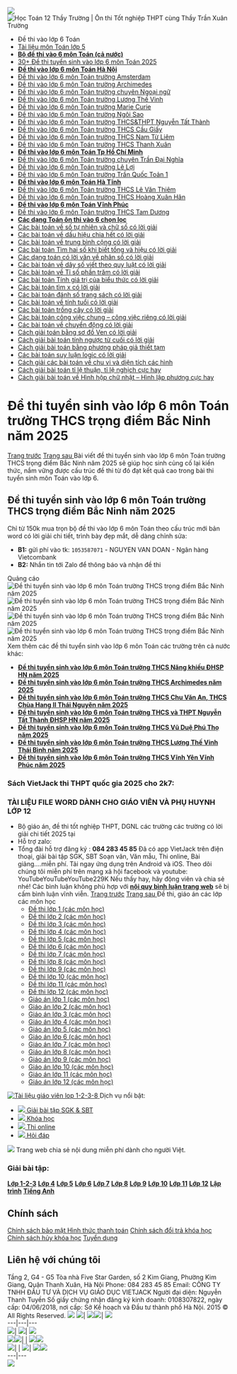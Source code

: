 ![](https://www.vietjack.com/images/loading-cg.gif)
![Học Toán 12 Thầy Trường | Ôn thi Tốt nghiệp THPT cùng Thầy Trần Xuân Trường](https://www.vietjack.com/tai-lieu-mon-toan/images/tai-lieu-mon-toan-lop-5.PNG)
  * Đề thi vào lớp 6 Toán
  * [Tài liệu môn Toán lớp 5](https://www.vietjack.com/tai-lieu-mon-toan/tai-lieu-mon-toan-lop-5.jsp)
  * [**Bộ đề thi vào 6 môn Toán (cả nước)**](https://www.vietjack.com/tai-lieu-mon-toan/bo-de-thi-vao-lop-6-mon-toan.jsp)
  * [30+ Đề thi tuyển sinh vào lớp 6 môn Toán 2025](https://www.vietjack.com/tai-lieu-mon-toan/de-thi-tuyen-sinh-vao-lop-6-mon-toan-nam-2025.jsp)
  * [**Đề thi vào lớp 6 môn Toán Hà Nội**](https://www.vietjack.com/tai-lieu-mon-toan/de-thi-vao-lop-6-mon-toan-ha-noi.jsp)
  * [Đề thi vào lớp 6 môn Toán trường Amsterdam](https://www.vietjack.com/tai-lieu-mon-toan/de-thi-vao-lop-6-mon-toan-truong-amsterdam.jsp)
  * [Đề thi vào lớp 6 môn Toán trường Archimedes](https://www.vietjack.com/tai-lieu-mon-toan/de-thi-vao-lop-6-mon-toan-truong-archimedes.jsp)
  * [Đề thi vào lớp 6 môn Toán trường chuyên Ngoại ngữ](https://www.vietjack.com/tai-lieu-mon-toan/de-thi-vao-lop-6-mon-toan-truong-chuyen-ngoai-ngu.jsp)
  * [Đề thi vào lớp 6 môn Toán trường Lương Thế Vinh](https://www.vietjack.com/tai-lieu-mon-toan/de-thi-vao-lop-6-mon-toan-truong-luong-the-vinh.jsp)
  * [Đề thi vào lớp 6 môn Toán trường Marie Curie](https://www.vietjack.com/tai-lieu-mon-toan/de-thi-vao-lop-6-mon-toan-truong-marie-curie.jsp)
  * [Đề thi vào lớp 6 môn Toán trường Ngôi Sao](https://www.vietjack.com/tai-lieu-mon-toan/de-thi-vao-lop-6-mon-toan-truong-ngoi-sao.jsp)
  * [Đề thi vào lớp 6 môn Toán trường THCS&THPT Nguyễn Tất Thành](https://www.vietjack.com/tai-lieu-mon-toan/de-thi-vao-lop-6-mon-toan-truong-thcs-thpt-nguyen-tat-thanh.jsp)
  * [Đề thi vào lớp 6 môn Toán trường THCS Cầu Giấy](https://www.vietjack.com/tai-lieu-mon-toan/de-thi-vao-lop-6-mon-toan-truong-thcs-cau-giay.jsp)
  * [Đề thi vào lớp 6 môn Toán trường THCS Nam Từ Liêm](https://www.vietjack.com/tai-lieu-mon-toan/de-thi-vao-lop-6-mon-toan-truong-thcs-nam-tu-liem.jsp)
  * [Đề thi vào lớp 6 môn Toán trường THCS Thanh Xuân](https://www.vietjack.com/tai-lieu-mon-toan/de-thi-vao-lop-6-mon-toan-truong-thcs-thanh-xuan.jsp)
  * [**Đề thi vào lớp 6 môn Toán Tp Hồ Chí Minh**](https://www.vietjack.com/tai-lieu-mon-toan/de-thi-vao-lop-6-mon-toan-tp-ho-chi-minh.jsp)
  * [Đề thi vào lớp 6 môn Toán trường chuyên Trần Đại Nghĩa](https://www.vietjack.com/tai-lieu-mon-toan/de-thi-vao-lop-6-mon-toan-truong-chuyen-tran-dai-nghia.jsp)
  * [Đề thi vào lớp 6 môn Toán trường Lê Lợi](https://www.vietjack.com/tai-lieu-mon-toan/de-thi-vao-lop-6-mon-toan-truong-le-loi.jsp)
  * [Đề thi vào lớp 6 môn Toán trường Trần Quốc Toản 1](https://www.vietjack.com/tai-lieu-mon-toan/de-thi-vao-lop-6-mon-toan-truong-tran-quoc-toan-1.jsp)
  * [**Đề thi vào lớp 6 môn Toán Hà Tĩnh**](https://www.vietjack.com/tai-lieu-mon-toan/de-thi-vao-lop-6-mon-toan-ha-tinh.jsp)
  * [Đề thi vào lớp 6 môn Toán trường THCS Lê Văn Thiêm](https://www.vietjack.com/tai-lieu-mon-toan/de-thi-vao-lop-6-mon-toan-truong-thcs-le-van-thiem.jsp)
  * [Đề thi vào lớp 6 môn Toán trường THCS Hoàng Xuân Hãn](https://www.vietjack.com/tai-lieu-mon-toan/de-thi-vao-lop-6-mon-toan-truong-thcs-hoang-xuan-han.jsp)
  * [**Đề thi vào lớp 6 môn Toán Vĩnh Phúc**](https://www.vietjack.com/tai-lieu-mon-toan/de-thi-vao-lop-6-mon-toan-vinh-phuc.jsp)
  * [Đề thi vào lớp 6 môn Toán trường THCS Tam Dương](https://www.vietjack.com/tai-lieu-mon-toan/de-thi-vao-lop-6-mon-toan-truong-thcs-tam-duong.jsp)
  * [**Các dạng Toán ôn thi vào 6 chọn lọc**](https://www.vietjack.com/tai-lieu-mon-toan/cac-dang-toan-on-thi-vao-lop-6.jsp)
  * [Các bài toán về số tự nhiên và chữ số có lời giải](https://www.vietjack.com/tai-lieu-mon-toan/cac-bai-toan-ve-so-tu-nhien-va-chu-so-co-loi-giai.jsp)
  * [Các bài toán về dấu hiệu chia hết có lời giải](https://www.vietjack.com/tai-lieu-mon-toan/cac-bai-toan-ve-dau-hieu-chia-het-co-loi-giai.jsp)
  * [Các bài toán về trung bình cộng có lời giải](https://www.vietjack.com/tai-lieu-mon-toan/cac-bai-toan-ve-trung-binh-cong-co-loi-giai.jsp)
  * [Các bài toán Tìm hai số khi biết tổng và hiệu có lời giải](https://www.vietjack.com/tai-lieu-mon-toan/cac-bai-toan-tim-hai-so-khi-biet-tong-va-hieu-co-loi-giai.jsp)
  * [Các dạng toán có lời văn về phân số có lời giải](https://www.vietjack.com/tai-lieu-mon-toan/cac-dang-toan-co-loi-van-ve-phan-so-co-loi-giai.jsp)
  * [Các bài toán về dãy số viết theo quy luật có lời giải](https://www.vietjack.com/tai-lieu-mon-toan/cac-bai-toan-ve-day-so-viet-theo-quy-luat-co-loi-giai.jsp)
  * [Các bài toán về Tỉ số phần trăm có lời giải](https://www.vietjack.com/tai-lieu-mon-toan/cac-bai-toan-ve-ti-so-phan-tram-co-loi-giai.jsp)
  * [Các bài toán Tính giá trị của biểu thức có lời giải](https://www.vietjack.com/tai-lieu-mon-toan/cac-bai-toan-tinh-gia-tri-cua-bieu-thuc-co-loi-giai.jsp)
  * [Các bài toán tìm x có lời giải](https://www.vietjack.com/tai-lieu-mon-toan/cac-bai-toan-tim-x-co-loi-giai.jsp)
  * [Các bài toán đánh số trang sách có lời giải](https://www.vietjack.com/tai-lieu-mon-toan/cac-bai-toan-danh-so-trang-sach-co-loi-giai.jsp)
  * [Các bài toán về tính tuổi có lời giải](https://www.vietjack.com/tai-lieu-mon-toan/cac-bai-toan-ve-tinh-tuoi-co-loi-giai.jsp)
  * [Các bài toán trồng cây có lời giải](https://www.vietjack.com/tai-lieu-mon-toan/cac-bai-toan-trong-cay-co-loi-giai.jsp)
  * [Các bài toán công việc chung – công việc riêng có lời giải](https://www.vietjack.com/tai-lieu-mon-toan/cac-bai-toan-cong-viec-chung-cong-viec-rieng-co-loi-giai.jsp)
  * [Các bài toán về chuyển động có lời giải](https://www.vietjack.com/tai-lieu-mon-toan/cac-bai-toan-ve-chuyen-dong-co-loi-giai.jsp)
  * [Cách giải toán bằng sơ đồ Ven có lời giải](https://www.vietjack.com/tai-lieu-mon-toan/cach-giai-toan-bang-so-do-ven-co-loi-giai.jsp)
  * [Cách giải bài toán tính ngược từ cuối có lời giải](https://www.vietjack.com/tai-lieu-mon-toan/cach-giai-bai-toan-tinh-nguoc-tu-cuoi-co-loi-giai.jsp)
  * [Cách giải bài toán bằng phương pháp giả thiết tạm](https://www.vietjack.com/tai-lieu-mon-toan/cach-giai-bai-toan-bang-phuong-phap-gia-thiet-tam.jsp)
  * [Các bài toán suy luận logic có lời giải](https://www.vietjack.com/tai-lieu-mon-toan/cac-bai-toan-suy-luan-logic-co-loi-giai.jsp)
  * [Cách giải các bài toán về chu vi và diện tích các hình](https://www.vietjack.com/tai-lieu-mon-toan/cach-giai-cac-bai-toan-ve-chu-vi-va-dien-tich-cac-hinh.jsp)
  * [Cách giải bài toán tỉ lệ thuận, tỉ lệ nghịch cực hay](https://www.vietjack.com/tai-lieu-mon-toan/cach-giai-bai-toan-ti-le-thuan-ti-le-nghich-cuc-hay.jsp)
  * [Cách giải bài toán về Hình hộp chữ nhật – Hình lập phương cực hay](https://www.vietjack.com/tai-lieu-mon-toan/cach-giai-bai-toan-ve-hinh-hop-chu-nhat-hinh-lap-phuong-cuc-hay.jsp)


# Đề thi tuyển sinh vào lớp 6 môn Toán trường THCS trọng điểm Bắc Ninh năm 2025
[ Trang trước](https://www.vietjack.com/tai-lieu-mon-toan/bo-de-thi-vao-lop-6-mon-toan.jsp) [Trang sau ](https://www.vietjack.com/tai-lieu-mon-toan/bo-de-thi-vao-lop-6-mon-toan.jsp)
Bài viết đề thi tuyển sinh vào lớp 6 môn Toán trường THCS trọng điểm Bắc Ninh năm 2025 sẽ giúp học sinh củng cố lại kiến thức, nắm vững được cấu trúc đề thi từ đó đạt kết quả cao trong bài thi tuyển sinh môn Toán vào lớp 6.
## Đề thi tuyển sinh vào lớp 6 môn Toán trường THCS trọng điểm Bắc Ninh năm 2025
Chỉ từ 150k mua trọn bộ đề thi vào lớp 6 môn Toán theo cấu trúc mới bản word có lời giải chi tiết, trình bày đẹp mắt, dễ dàng chỉnh sửa:
  * **B1:** gửi phí vào tk: `1053587071` - NGUYEN VAN DOAN - Ngân hàng Vietcombank 
  * **B2:** Nhắn tin tới Zalo để thông báo và nhận đề thi


Quảng cáo
![Đề thi tuyển sinh vào lớp 6 môn Toán trường THCS trọng điểm Bắc Ninh năm 2025](https://www.vietjack.com/tai-lieu-mon-toan/images/de-thi-vao-lop-6-toan-truong-thcs-trong-diem-bn-2025-1.PNG)
![Đề thi tuyển sinh vào lớp 6 môn Toán trường THCS trọng điểm Bắc Ninh năm 2025](https://www.vietjack.com/tai-lieu-mon-toan/images/de-thi-vao-lop-6-toan-truong-thcs-trong-diem-bn-2025-2.PNG)
![Đề thi tuyển sinh vào lớp 6 môn Toán trường THCS trọng điểm Bắc Ninh năm 2025](https://www.vietjack.com/tai-lieu-mon-toan/images/de-thi-vao-lop-6-toan-truong-thcs-trong-diem-bn-2025-3.PNG)
![Đề thi tuyển sinh vào lớp 6 môn Toán trường THCS trọng điểm Bắc Ninh năm 2025](https://www.vietjack.com/tai-lieu-mon-toan/images/de-thi-vao-lop-6-toan-truong-thcs-trong-diem-bn-2025-4.PNG)
Xem thêm các đề thi tuyển sinh vào lớp 6 môn Toán các trường trên cả nước khác:
  * [**Đề thi tuyển sinh vào lớp 6 môn Toán trường THCS Năng khiếu ĐHSP HN năm 2025**](https://www.vietjack.com/tai-lieu-mon-toan/de-thi-vao-lop-6-toan-truong-thcs-nang-khieu-dhsphn-2025.jsp)
  * [**Đề thi tuyển sinh vào lớp 6 môn Toán trường THCS Archimedes năm 2025**](https://www.vietjack.com/tai-lieu-mon-toan/de-thi-vao-lop-6-toan-truong-thcs-archimedes-2025.jsp)
  * [**Đề thi tuyển sinh vào lớp 6 môn Toán trường THCS Chu Văn An, THCS Chùa Hang II Thái Nguyên năm 2025**](https://www.vietjack.com/tai-lieu-mon-toan/de-thi-vao-lop-6-toan-truong-thcs-chu-van-an-tn-2025.jsp)
  * [**Đề thi tuyển sinh vào lớp 6 môn Toán trường THCS và THPT Nguyễn Tất Thành ĐHSP HN năm 2025**](https://www.vietjack.com/tai-lieu-mon-toan/de-thi-vao-lop-6-toan-truong-thcs-thpt-nguyen-tat-thanh-dhsphn-2025.jsp)
  * [**Đề thi tuyển sinh vào lớp 6 môn Toán trường THCS Vũ Duệ Phú Thọ năm 2025**](https://www.vietjack.com/tai-lieu-mon-toan/de-thi-vao-lop-6-toan-truong-thcs-vu-due-pt-2025.jsp)
  * [**Đề thi tuyển sinh vào lớp 6 môn Toán trường THCS Lương Thế Vinh Thái Bình năm 2025**](https://www.vietjack.com/tai-lieu-mon-toan/de-thi-vao-lop-6-toan-truong-thcs-luong-the-vinh-tb-2025.jsp)
  * [**Đề thi tuyển sinh vào lớp 6 môn Toán trường THCS Vĩnh Yên Vĩnh Phúc năm 2025**](https://www.vietjack.com/tai-lieu-mon-toan/de-thi-vao-lop-6-toan-truong-thcs-vinh-yen-vp-2025.jsp)


### Sách VietJack thi THPT quốc gia 2025 cho 2k7:
### TÀI LIỆU FILE WORD DÀNH CHO GIÁO VIÊN VÀ PHỤ HUYNH LỚP 12
+ Bộ giáo án, đề thi tốt nghiệp THPT, DGNL các trường các trường có lời giải chi tiết 2025 tại 
+ Hỗ trợ zalo: 
+ Tổng đài hỗ trợ đăng ký : **084 283 45 85**
Đã có app VietJack trên điện thoại, giải bài tập SGK, SBT Soạn văn, Văn mẫu, Thi online, Bài giảng....miễn phí. Tải ngay ứng dụng trên Android và iOS. 
Theo dõi chúng tôi miễn phí trên mạng xã hội facebook và youtube: 
YouTubeYouTubeYouTube229K
Nếu thấy hay, hãy động viên và chia sẻ nhé! Các bình luận không phù hợp với **[nội quy bình luận trang web](https://vietjack.com/lien-he/quy-dinh-binh-luan.jsp)** sẽ bị cấm bình luận vĩnh viễn.
[ Trang trước](https://www.vietjack.com/tai-lieu-mon-toan/bo-de-thi-vao-lop-6-mon-toan.jsp) [Trang sau ](https://www.vietjack.com/tai-lieu-mon-toan/bo-de-thi-vao-lop-6-mon-toan.jsp)
Đề thi, giáo án các lớp các môn học
  * [Đề thi lớp 1 (các môn học)](https://www.vietjack.com/de-kiem-tra-lop-1/index.jsp)
  * [Đề thi lớp 2 (các môn học)](https://www.vietjack.com/de-kiem-tra-lop-2/index.jsp)
  * [Đề thi lớp 3 (các môn học)](https://www.vietjack.com/de-kiem-tra-lop-3/index.jsp)
  * [Đề thi lớp 4 (các môn học)](https://www.vietjack.com/de-kiem-tra-lop-4/index.jsp)
  * [Đề thi lớp 5 (các môn học)](https://www.vietjack.com/de-kiem-tra-lop-5/index.jsp)
  * [Đề thi lớp 6 (các môn học)](https://www.vietjack.com/de-kiem-tra-lop-6/index.jsp)
  * [Đề thi lớp 7 (các môn học)](https://www.vietjack.com/de-kiem-tra-lop-7/index.jsp)
  * [Đề thi lớp 8 (các môn học)](https://www.vietjack.com/de-kiem-tra-lop-8/index.jsp)
  * [Đề thi lớp 9 (các môn học)](https://www.vietjack.com/de-kiem-tra-lop-9/index.jsp)
  * [Đề thi lớp 10 (các môn học)](https://www.vietjack.com/de-kiem-tra-lop-10/index.jsp)
  * [Đề thi lớp 11 (các môn học)](https://www.vietjack.com/de-kiem-tra-lop-11/index.jsp)
  * [Đề thi lớp 12 (các môn học)](https://www.vietjack.com/de-kiem-tra-lop-12/index.jsp)
  * [Giáo án lớp 1 (các môn học)](https://www.vietjack.com/giao-an/giao-an-lop-1.jsp)
  * [Giáo án lớp 2 (các môn học)](https://www.vietjack.com/giao-an/giao-an-lop-2.jsp)
  * [Giáo án lớp 3 (các môn học)](https://www.vietjack.com/giao-an/giao-an-lop-3.jsp)
  * [Giáo án lớp 4 (các môn học)](https://www.vietjack.com/giao-an/giao-an-lop-4.jsp)
  * [Giáo án lớp 5 (các môn học)](https://www.vietjack.com/giao-an/giao-an-lop-5.jsp)
  * [Giáo án lớp 6 (các môn học)](https://www.vietjack.com/giao-an/giao-an-lop-6.jsp)
  * [Giáo án lớp 7 (các môn học)](https://www.vietjack.com/giao-an/giao-an-lop-7.jsp)
  * [Giáo án lớp 8 (các môn học)](https://www.vietjack.com/giao-an/giao-an-lop-8.jsp)
  * [Giáo án lớp 9 (các môn học)](https://www.vietjack.com/giao-an/giao-an-lop-9.jsp)
  * [Giáo án lớp 10 (các môn học)](https://www.vietjack.com/giao-an/giao-an-lop-10.jsp)
  * [Giáo án lớp 11 (các môn học)](https://www.vietjack.com/giao-an/giao-an-lop-11.jsp)
  * [Giáo án lớp 12 (các môn học)](https://www.vietjack.com/giao-an/giao-an-lop-12.jsp)


[ ![Tài liệu giáo viên lop 1-2-3-8](https://www.vietjack.com/git/images/dehocki.png) ](https://khoahoc.vietjack.com/)
Dịch vụ nổi bật: 
  * [ ![](https://www.vietjack.com/git/images/gbt.svg) Giải bài tập SGK & SBT ](http://vietjack.com/ "Giải bài tập SGK & SBT")
  * [ ![](https://www.vietjack.com/git/images/kh.png) Khóa học ](https://khoahoc.vietjack.com/ "Khóa học")
  * [ ![](https://www.vietjack.com/git/images/exam.svg) Thi online ](https://khoahoc.vietjack.com/trac-nghiem "Thi online")
  * [ ![](https://www.vietjack.com/git/images/qa.png) Hỏi đáp ](https://hoidapvietjack.com/ "Hỏi đáp")


[![](https://www.vietjack.com/git/images/logo4.png)](https://vietjack.com/)
Trang web chia sẻ nội dung miễn phí dành cho người Việt.
###  Giải bài tập: 
**[Lớp 1-2-3](https://www.vietjack.com/series/lop-3.jsp)** **[Lớp 4](https://www.vietjack.com/series/lop-4.jsp)** **[Lớp 5](https://www.vietjack.com/series/lop-5.jsp)** **[Lớp 6](https://www.vietjack.com/series/lop-6.jsp)** **[Lớp 7](https://www.vietjack.com/series/lop-7.jsp)** **[Lớp 8](https://www.vietjack.com/series/lop-8.jsp)** **[Lớp 9](https://www.vietjack.com/series/lop-9.jsp)** **[Lớp 10](https://www.vietjack.com/series/lop-10.jsp)** **[Lớp 11](https://www.vietjack.com/series/lop-11.jsp)** **[Lớp 12](https://www.vietjack.com/series/lop-12.jsp)** **[Lập trình](https://www.vietjack.com/series/it-lap-trinh.jsp)** **[Tiếng Anh](https://www.vietjack.com/series/mon-tieng-anh.jsp)**
## Chính sách 
[Chính sách bảo mật ](https://www.vietjack.com/lien-he/chinh-sach-bao-mat-thong-tin.jsp)
[Hình thức thanh toán](https://www.vietjack.com/lien-he/quy-dinh-va-hinh-thuc-thanh-toan.jsp)
[Chính sách đổi trả khóa học](https://www.vietjack.com/lien-he/chinh-sach-doi-tra-khoa-hoc.jsp)
[Chính sách hủy khóa học](https://www.vietjack.com/lien-he/chinh-sach-huy-khoa-hoc.jsp)
[Tuyển dụng](https://www.vietjack.com/lien-he/tuyen-dung.jsp)
## Liên hệ với chúng tôi
Tầng 2, G4 - G5 Tòa nhà Five Star Garden, số 2 Kim Giang, Phường Kim Giang, Quận Thanh Xuân, Hà Nội
Phone: 084 283 45 85
Email: 
CÔNG TY TNHH ĐẦU TƯ VÀ DỊCH VỤ GIÁO DỤC VIETJACK
Người đại diện: Nguyễn Thanh Tuyền
Số giấy chứng nhận đăng ký kinh doanh: 0108307822, ngày cấp: 04/06/2018, nơi cấp: Sở Kế hoạch và Đầu tư thành phố Hà Nội.
2015 © All Rights Reserved. 
![](https://www.vietjack.com/tai-lieu-mon-toan/de-thi-vao-lop-6-toan-truong-thcs-trong-diem-bn-2025.jsp)
[](https://www.vietjack.com/tai-lieu-mon-toan/de-thi-vao-lop-6-toan-truong-thcs-trong-diem-bn-2025.jsp)
![](https://ssl.gstatic.com/s2/oz/images/stars/po/bubblev1/border_3.gif)| ![](https://ssl.gstatic.com/s2/oz/images/stars/po/bubblev1/spacer.gif)![](https://ssl.gstatic.com/s2/oz/images/stars/po/bubblev1/spacer.gif)| ![](https://ssl.gstatic.com/s2/oz/images/stars/po/bubblev1/border_3.gif)  
---|---|---  
![](https://ssl.gstatic.com/s2/oz/images/stars/po/bubblev1/spacer.gif)| ![](https://ssl.gstatic.com/s2/oz/images/stars/po/bubblev1/spacer.gif)| ![](https://ssl.gstatic.com/s2/oz/images/stars/po/bubblev1/spacer.gif)  
![](https://ssl.gstatic.com/s2/oz/images/stars/po/bubblev1/spacer.gif)![](https://ssl.gstatic.com/s2/oz/images/stars/po/bubblev1/spacer.gif)| | ![](https://ssl.gstatic.com/s2/oz/images/stars/po/bubblev1/spacer.gif)![](https://ssl.gstatic.com/s2/oz/images/stars/po/bubblev1/spacer.gif)  
![](https://ssl.gstatic.com/s2/oz/images/stars/po/bubblev1/border_3.gif)| | ![](https://ssl.gstatic.com/s2/oz/images/stars/po/bubblev1/spacer.gif)| ![](https://ssl.gstatic.com/s2/oz/images/stars/po/bubblev1/spacer.gif)![](https://ssl.gstatic.com/s2/oz/images/stars/po/bubblev1/spacer.gif)  
---|---  
![](https://ssl.gstatic.com/s2/oz/images/stars/po/bubblev1/spacer.gif)
